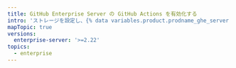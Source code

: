 ```yaml
---
title: GitHub Enterprise Server の GitHub Actions を有効化する
intro: 'ストレージを設定し、{% data variables.product.prodname_ghe_server %} で {% data variables.product.prodname_actions %} を有効化する方法を学びます。'
mapTopic: true
versions:
  enterprise-server: '>=2.22'
topics:
  - enterprise
---
```


